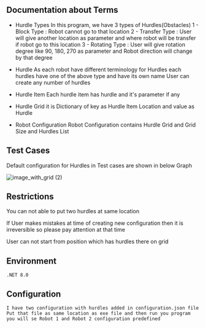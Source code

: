 ## Documentation about Terms

- Hurdle Types 
    In this program, we have 3 types of Hurdles(Obstacles)
    1 - Block Type : Robot cannot go to that location
    2 - Transfer Type : User will give another location as parameter and where robot will be transfer if robot go to this location
    3 - Rotating Type : User will give rotation degree like 90, 180, 270 as parameter and Robot direction will change by that degree

- Hurdle 
    As each robot have different terminology for Hurdles each hurdles have one of the above type and have its own name
    User can create any number of hurdles

- Hurdle Item
    Each hurdle item has hurdle and it's parameter if any

- Hurdle Grid
    it is Dictionary of key as Hurdle Item Location and value as Hurdle

- Robot Configuration
    Robot Configuration contains Hurdle Grid and Grid Size and Hurdles List

## Test Cases
Default configuration for Hurdles in Test cases are shown in below Graph

![image_with_grid (2)](https://github.com/user-attachments/assets/2500298e-af5d-45c2-9ce2-b4fc6e10dd87)


## Restrictions
You can not able to put two hurdles at same location

If User makes mistakes at time of creating new configuration then it is irreversible so please pay attention at that time

User can not start from position which has hurdles there on grid


## Environment 
    .NET 8.0

## Configuration
    I have two configuration with hurdles added in configuration.json file 
    Put that file as same location as exe file and then run you program you will se Robot 1 and Robot 2 configuration predefined
    

